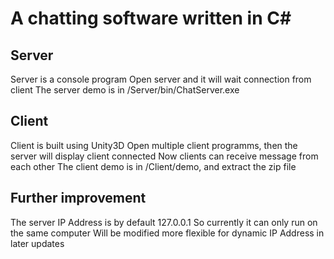 A chatting software written in C#
==================================

Server
---------------------
Server is a console program
Open server and it will wait connection from client
The server demo is in /Server/bin/ChatServer.exe

Client
-------------
Client is built using Unity3D
Open multiple client programms, then the server will display client connected
Now clients can receive message from each other
The client demo is in /Client/demo, and extract the zip file

Further improvement
-------------
The server IP Address is by default 127.0.0.1
So currently it can only run on the same computer
Will be modified more flexible for dynamic IP Address in later updates
